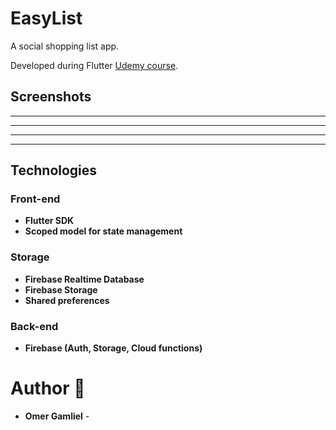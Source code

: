 # EasyList

A social shopping list app.

Developed during Flutter [Udemy course](https://www.udemy.com/course/learn-flutter-dart-to-build-ios-android-apps/).

## Screenshots

-------------------
-------------------
-------------------
-------------------

## Technologies

### Front-end

- **Flutter SDK**
- **Scoped model for state management**

### Storage
 - **Firebase Realtime Database**
 - **Firebase Storage**
 - **Shared preferences**

### Back-end
- **Firebase (Auth, Storage, Cloud functions)**

# Author 🙋

-   **Omer Gamliel** - 


